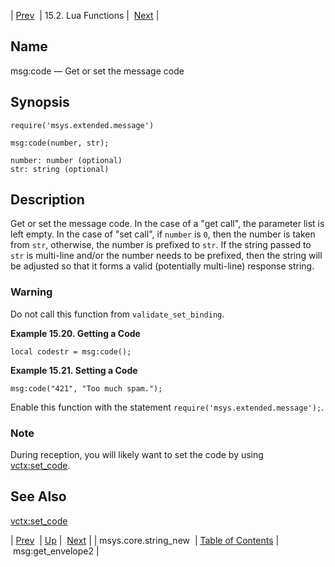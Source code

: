 | [Prev](lua.ref.msys.core.string_new)  | 15.2. Lua Functions |  [Next](lua.ref.msg_get_envelope2.php) |

<a name="lua.ref.msg_code"></a>
## Name

msg:code — Get or set the message code

<a name="idp24154192"></a>
## Synopsis

`require('msys.extended.message')`

`msg:code(number, str);`

```
number: number (optional)
str: string (optional)
```
<a name="idp24157600"></a>
## Description

Get or set the message code. In the case of a "get call", the parameter list is left empty. In the case of "set call", if `number` is `0`, then the number is taken from `str`, otherwise, the number is prefixed to `str`. If the string passed to `str` is multi-line and/or the number needs to be prefixed, then the string will be adjusted so that it forms a valid (potentially multi-line) response string.

### Warning

Do not call this function from `validate_set_binding`.

<a name="lua.ref.msg_code.example.get"></a>

**Example 15.20. Getting a Code**

`local codestr = msg:code();`
<a name="lua.ref.msg_code.example.set"></a>

**Example 15.21. Setting a Code**

`msg:code("421", "Too much spam.");`

Enable this function with the statement `require('msys.extended.message');`.

### Note

During reception, you will likely want to set the code by using [vctx:set_code](lua.ref.vctx_set_code "vctx:set_code").

<a name="idp24169952"></a>
## See Also

[vctx:set_code](lua.ref.vctx_set_code "vctx:set_code")

| [Prev](lua.ref.msys.core.string_new)  | [Up](lua.function.details.php) |  [Next](lua.ref.msg_get_envelope2.php) |
| msys.core.string_new  | [Table of Contents](index) |  msg:get_envelope2 |
